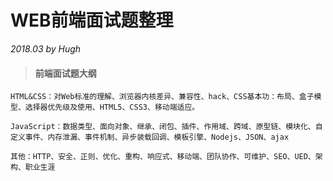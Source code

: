 # WEB前端面试题整理

_2018.03 by Hugh_

#### 

> #### 前端面试题大纲

```
HTML&CSS：对Web标准的理解、浏览器内核差异、兼容性、hack、CSS基本功：布局、盒子模型、选择器优先级及使用、HTML5、CSS3、移动端适应。

JavaScript：数据类型、面向对象、继承、闭包、插件、作用域、跨域、原型链、模块化、自定义事件、内存泄漏、事件机制、异步装载回调、模板引擎、Nodejs、JSON、ajax

其他：HTTP、安全、正则、优化、重构、响应式、移动端、团队协作、可维护、SEO、UED、架构、职业生涯
```



